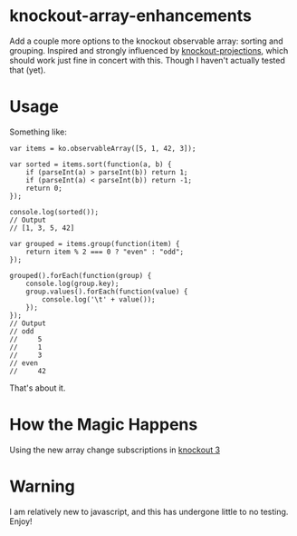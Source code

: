knockout-array-enhancements
============

Add a couple more options to the knockout observable array: sorting and grouping. Inspired and strongly influenced by [knockout-projections](https://github.com/SteveSanderson/knockout-projections), which should work just fine in concert with this. Though I haven't actually tested that (yet).

Usage
============

Something like:

    var items = ko.observableArray([5, 1, 42, 3]);

    var sorted = items.sort(function(a, b) { 
        if (parseInt(a) > parseInt(b)) return 1;
        if (parseInt(a) < parseInt(b)) return -1;
        return 0;
    });

    console.log(sorted()); 
    // Output 
    // [1, 3, 5, 42]	

    var grouped = items.group(function(item) { 
        return item % 2 === 0 ? "even" : "odd";
    });

    grouped().forEach(function(group) {
        console.log(group.key);
        group.values().forEach(function(value) {
            console.log('\t' + value());
        });
    });
    // Output
    // odd
    //     5
    //     1
    //     3
    // even
    //     42

That's about it.

How the Magic Happens
============

Using the new array change subscriptions in [knockout 3](http://blog.stevensanderson.com/2013/10/08/knockout-3-0-release-candidate-available/)

Warning
============

I am relatively new to javascript, and this has undergone little to no testing. Enjoy!